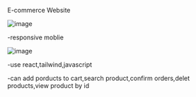 E-commerce Website 

![image](https://github.com/PyW1tt/e-commerce/assets/136727247/3e5d5a85-95d5-4a67-b778-5047a2b789b5)

-responsive moblie

![image](https://github.com/PyW1tt/e-commerce/assets/136727247/bd5d204d-b79e-4a53-bea1-ad751f04c713)

-use react,tailwind,javascript

-can add porducts to cart,search product,confirm orders,delet products,view product by id


